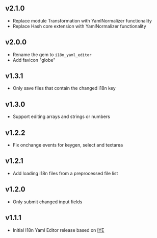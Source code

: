 ## v2.1.0
* Replace module Transformation with YamlNormalizer functionality
* Replace Hash core extension with YamlNormalizer functionality

## v2.0.0
* Rename the gem to `i18n_yaml_editor`
* Add favicon "globe"

## v1.3.1
* Only save files that contain the changed i18n key

## v1.3.0
* Support editing arrays and strings or numbers

## v1.2.2
* Fix onchange events for keygen, select and textarea

## v1.2.1
* Add loading i18n files from a preprocessed file list

## v1.2.0
* Only submit changed input fields

## v1.1.1
* Initial I18n Yaml Editor release based on [IYE](https://github.com/firmafon/iye)

